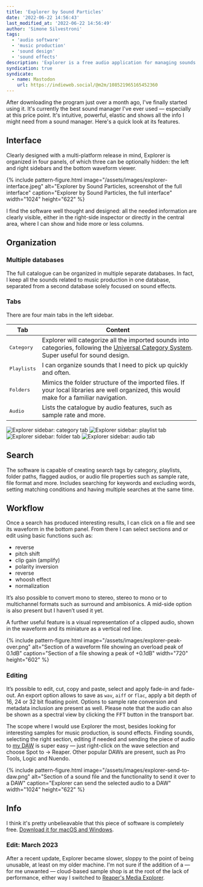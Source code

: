 ```yaml
---
title: 'Explorer by Sound Particles'
date: '2022-06-22 14:56:43'
last_modified_at: '2022-06-22 14:56:49'
author: 'Simone Silvestroni'
tags:
  - 'audio software'
  - 'music production'
  - 'sound design'
  - 'sound effects'
description: 'Explorer is a free audio application for managing sounds. Working with mono, stereo and surround, it can find, organize, edit and integrate files in a DAW.'
syndication: true
syndicate:
  - name: Mastodon
    url: https://indieweb.social/@m2m/108521965165452360
---
```

After downloading the program just over a month ago, I've finally started using it. It's currently the best sound manager I've ever used — especially at this price point. It's intuitive, powerful, elastic and shows all the info I might need from a sound manager. Here's a quick look at its features.

## Interface

Clearly designed with a multi-platform release in mind, Explorer is organized in four panels, of which three can be optionally hidden: the left and right sidebars and the bottom waveform viewer.

{% include pattern-figure.html image="/assets/images/explorer-interface.jpeg" alt="Explorer by Sound Particles, screenshot of the full interface" caption="Explorer by Sound Particles, the full interface" width="1024" height="622" %}

I find the software well thought and designed: all the needed information are clearly visible, either in the right-side inspector or directly in the central area, where I can show and hide more or less columns.

## Organization

### Multiple databases

The full catalogue can be organized in multiple separate databases. In fact, I keep all the sounds related to music production in one database, separated from a second database solely focused on sound effects.

### Tabs

There are four main tabs in the left sidebar.

| Tab       | Content                                                      |
| --------- | ------------------------------------------------------------ |
| <kbd>Category</kbd>  | Explorer will categorize all the imported sounds into categories, following the [Universal Category System](https://universalcategorysystem.com/). Super useful for sound design. |
| <kbd>Playlists</kbd> | I can organize sounds that I need to pick up quickly and often. |
| <kbd>Folders</kbd>   | Mimics the folder structure of the imported files. If your local libraries are well organized, this would make for a familiar navigation. |
| <kbd>Audio</kbd>     | Lists the catalogue by audio features, such as sample rate and more. |

![Explorer sidebar: category tab](/assets/images/explorer-sidebar-category.png)
![Explorer sidebar: playlist tab](/assets/images/explorer-sidebar-playlist.png)
![Explorer sidebar: folder tab](/assets/images/explorer-sidebar-folder.png)
![Explorer sidebar: audio tab](/assets/images/explorer-sidebar-audio.png)

## Search

The software is capable of creating search tags by category, playlists, folder paths, flagged audios, or audio file properties such as sample rate, file format and more. Includes searching for keywords and excluding words, setting matching conditions and having multiple searches at the same time.

## Workflow

Once a search has produced interesting results, I can click on a file and see its waveform in the bottom panel. From there I can select sections and or edit using basic functions such as: 

- reverse
- pitch shift
- clip gain (amplify)
- polarity inversion
- reverse
- whoosh effect
- normalization

It’s also possible to convert mono to stereo, stereo to mono or to multichannel formats such as surround and ambisonics. A mid-side option is also present but I haven’t used it yet.

A further useful feature is a visual representation of a clipped audio, shown in the waveform and its miniature as a vertical red line.

{% include pattern-figure.html image="/assets/images/explorer-peak-over.png" alt="Section of a waveform file showing an overload peak of 0.1dB" caption="Section of a file showing a peak of +0.1dB" width="720" height="602" %}

### Editing

It’s possible to edit, cut, copy and paste, select and apply fade-in and fade-out. An export option allows to save as `wav`, `aiff` or `flac`, apply a bit depth of 16, 24 or 32 bit floating point. Options to sample rate conversion and metadata inclusion are present as well.  Please note that the audio can also be shown as a spectral view by clicking the <kbd>FFT</kbd> button in the transport bar.

The scope where I would use Explorer the most, besides looking for interesting samples for music production, is sound effects. Finding sounds, selecting the right section, editing if needed and sending the piece of audio to [my DAW](/blog/daw-from-logic-to-pro-tools-to-reaper-part-1/) is super easy — just right-click on the wave selection and choose Spot to → Reaper. Other popular DAWs are present, such as Pro Tools, Logic and Nuendo.

{% include pattern-figure.html image="/assets/images/explorer-send-to-daw.png" alt="Section of a sound file and the functionality to send it over to a DAW" caption="Explorer can send the selected audio to a DAW" width="1024" height="622" %}

## Info

I think it's pretty unbelieavable that this piece of software is completely free. [Download it for macOS and Windows](https://soundparticles.com/products/explorer).

<div class="notice">
  <h3>Edit: March 2023</h3>
  <p>After a recent update, Explorer became slower, sloppy to the point of being unusable, at least on my older machine. I'm not sure if the addition of a — for me unwanted — cloud-based sample shop is at the root of the lack of performance, either way I switched to <a href="https://www.youtube.com/watch?v=zwTzHOedfYg">Reaper's Media Explorer</a>.</p>